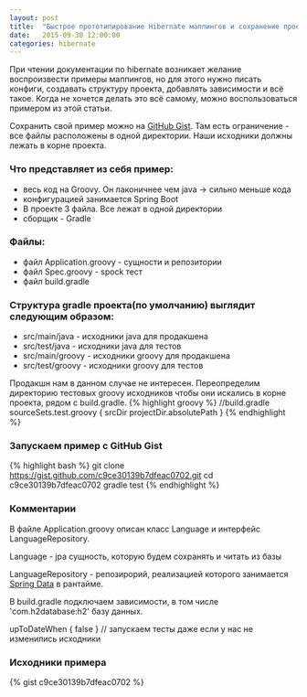 ```yaml
---
layout: post
title:  "Быстрое прототипирование Hibernate маппингов и сохранение проекта на GitHub Gist"
date:   2015-09-30 12:00:00
categories: hibernate
---
```


При чтении документации по hibernate возникает желание воспроизвести примеры маппингов,
но для этого нужно писать конфиги, создавать структуру проекта, добавлять зависимости и всё такое.
Когда не хочется делать это всё самому, можно воспользоваться примером из этой статьи.

Сохранить свой пример можно на [GitHub Gist](https://gist.github.com).
Там есть ограничение - все файлы расположены в одной директории. Наши исходники должны лежать в корне проекта.

### Что представляет из себя пример:

 - весь код на Groovy. Он лаконичнее чем java -> сильно меньше кода
 - конфигурацией занимается Spring Boot
 - В проекте 3 файла. Все лежат в одной директории
 - сборщик - Gradle

### Файлы:

 - файл Application.groovy - сущности и репозитории
 - файл Spec.groovy - spock тест
 - файл build.gradle

### Структура gradle проекта(по умолчанию) выглядит следующим образом:

* src/main/java - исходники java для продакшена
* src/test/java - исходники java для тестов
* src/main/groovy - исходники groovy для продакшена
* src/test/groovy - исходники groovy для тестов

Продакшн нам в данном случае не интересен.
Переопределим директорию тестовых groovy исходников чтобы они искались в корне проекта, рядом с build.gradle.
{% highlight groovy %}
//build.gradle
sourceSets.test.groovy {
    srcDir projectDir.absolutePath
}
{% endhighlight %}

### Запускаем пример с GitHub Gist
{% highlight bash %}
git clone https://gist.github.com/c9ce30139b7dfeac0702.git
cd c9ce30139b7dfeac0702
gradle test
{% endhighlight %}

### Комментарии

В файле Application.groovy описан класс Language и интерфейс LanguageRepository.

Language - jpa сущность, которую будем сохранять и читать из базы

LanguageRepository - репозирорий, реализацией которого занимается
[Spring Data](http://projects.spring.io/spring-data/) в рантайме.

В build.gradle подключаем зависимости, в том числе 'com.h2database:h2' базу данных.

upToDateWhen { false } // запускаем тесты даже если у нас не изменились исходники


### Исходники примера

{% gist c9ce30139b7dfeac0702 %}